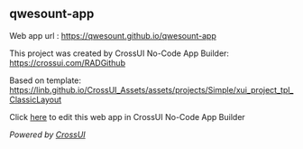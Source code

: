 ## qwesount-app
Web app url : https://qwesount.github.io/qwesount-app

This project was created by CrossUI No-Code App Builder: https://crossui.com/RADGithub

Based on template: https://linb.github.io/CrossUI_Assets/assets/projects/Simple/xui_project_tpl_ClassicLayout

Click [here](https://crossui.com/RADGithub/#!from=github&owner=qwesount&repo=qwesount-app) to edit this web app in CrossUI No-Code App Builder

<i>Powered by [CrossUI](https://crossui.com)</i>
